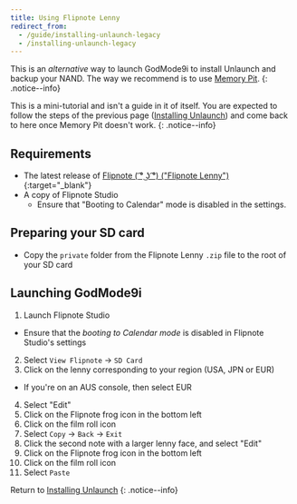```yaml
---
title: Using Flipnote Lenny
redirect_from:
  - /guide/installing-unlaunch-legacy
  - /installing-unlaunch-legacy
---
```


This is an *alternative* way to launch GodMode9i to install Unlaunch and backup your NAND. The way we recommend is to use [Memory Pit](installing-unlaunch).
{: .notice--info}

This is a mini-tutorial and isn't a guide in it of itself. You are expected to follow the steps of the previous page ([Installing Unlaunch](installing-unlaunch#creating-a-nand-backup)) and come back to here once Memory Pit doesn't work.
{: .notice--info}

## Requirements
- The latest release of [Flipnote ( ͡° ͜ʖ ͡°) ("Flipnote Lenny")](https://davejmurphy.com/͡-͜ʖ-͡/){:target="_blank"}
- A copy of Flipnote Studio
  - Ensure that "Booting to Calendar" mode is disabled in the settings.

## Preparing your SD card
- Copy the `private` folder from the Flipnote Lenny `.zip` file to the root of your SD card

## Launching GodMode9i
1. Launch Flipnote Studio
  - Ensure that the *booting to Calendar mode* is disabled in Flipnote Studio's settings
2. Select `View Flipnote` -> `SD Card`
3. Click on the lenny corresponding to your region (USA, JPN or EUR)
  - If you're on an AUS console, then select EUR
4. Select "Edit"
5. Click on the Flipnote frog icon in the bottom left
6. Click on the film roll icon
7. Select `Copy` -> `Back` -> `Exit`
8. Click the second note with a larger lenny face, and select "Edit"
9. Click on the Flipnote frog icon in the bottom left
10. Click on the film roll icon
11. Select `Paste`

Return to [Installing Unlaunch](installing-unlaunch#creating-a-nand-backup)
{: .notice--info}
